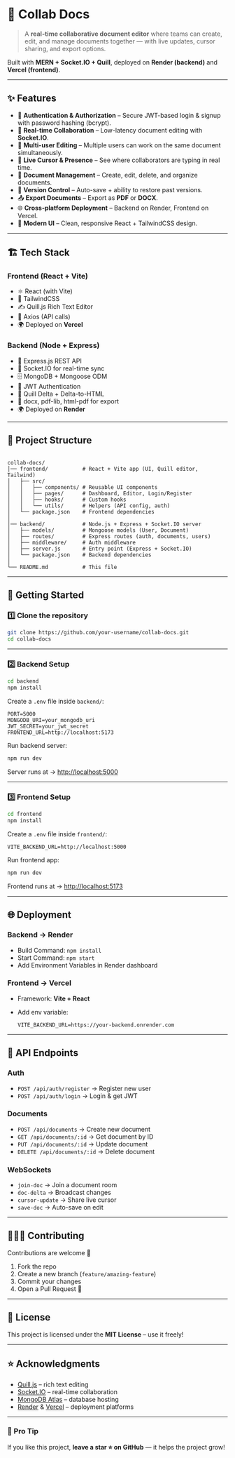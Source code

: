 
# 📑 Collab Docs  

> A **real-time collaborative document editor** where teams can create, edit, and manage documents together — with live updates, cursor sharing, and export options.  

Built with **MERN + Socket.IO + Quill**, deployed on **Render (backend)** and **Vercel (frontend)**.  

---

## ✨ Features  

- 🔐 **Authentication & Authorization** – Secure JWT-based login & signup with password hashing (bcrypt).  
- 📝 **Real-time Collaboration** – Low-latency document editing with **Socket.IO**.  
- 👥 **Multi-user Editing** – Multiple users can work on the same document simultaneously.  
- 📌 **Live Cursor & Presence** – See where collaborators are typing in real time.  
- 📂 **Document Management** – Create, edit, delete, and organize documents.  
- 📜 **Version Control** – Auto-save + ability to restore past versions.  
- 📤 **Export Documents** – Export as **PDF** or **DOCX**.  
- 🌐 **Cross-platform Deployment** – Backend on Render, Frontend on Vercel.  
- 🎨 **Modern UI** – Clean, responsive React + TailwindCSS design.  

---

## 🏗️ Tech Stack  

### **Frontend (React + Vite)**  
- ⚛️ React (with Vite)  
- 🎨 TailwindCSS  
- ✍️ Quill.js Rich Text Editor  
- 🔗 Axios (API calls)  
- 🌍 Deployed on **Vercel**  

### **Backend (Node + Express)**  
- 🚀 Express.js REST API  
- 🔌 Socket.IO for real-time sync  
- 🗄️ MongoDB + Mongoose ODM  
- 🔐 JWT Authentication  
- 📝 Quill Delta + Delta-to-HTML  
- 📄 docx, pdf-lib, html-pdf for export  
- 🌍 Deployed on **Render**  

---

## 📂 Project Structure  

```

collab-docs/
│── frontend/           # React + Vite app (UI, Quill editor, Tailwind)
│   ├── src/
│   │   ├── components/ # Reusable UI components
│   │   ├── pages/      # Dashboard, Editor, Login/Register
│   │   ├── hooks/      # Custom hooks
│   │   └── utils/      # Helpers (API config, auth)
│   └── package.json    # Frontend dependencies
│
│── backend/            # Node.js + Express + Socket.IO server
│   ├── models/         # Mongoose models (User, Document)
│   ├── routes/         # Express routes (auth, documents, users)
│   ├── middleware/     # Auth middleware
│   ├── server.js       # Entry point (Express + Socket.IO)
│   └── package.json    # Backend dependencies
│
└── README.md           # This file

````

---

## 🚀 Getting Started  

### 1️⃣ Clone the repository  
```bash
git clone https://github.com/your-username/collab-docs.git
cd collab-docs
````

---

### 2️⃣ Backend Setup

```bash
cd backend
npm install
```

Create a `.env` file inside `backend/`:

```env
PORT=5000
MONGODB_URI=your_mongodb_uri
JWT_SECRET=your_jwt_secret
FRONTEND_URL=http://localhost:5173
```

Run backend server:

```bash
npm run dev
```

Server runs at → [http://localhost:5000](http://localhost:5000)

---

### 3️⃣ Frontend Setup

```bash
cd frontend
npm install
```

Create a `.env` file inside `frontend/`:

```env
VITE_BACKEND_URL=http://localhost:5000
```

Run frontend app:

```bash
npm run dev
```

Frontend runs at → [http://localhost:5173](http://localhost:5173)

---

## 🌐 Deployment

### Backend → Render

* Build Command: `npm install`
* Start Command: `npm start`
* Add Environment Variables in Render dashboard

### Frontend → Vercel

* Framework: **Vite + React**
* Add env variable:

  ```
  VITE_BACKEND_URL=https://your-backend.onrender.com
  ```

---

## 🧪 API Endpoints

### Auth

* `POST /api/auth/register` → Register new user
* `POST /api/auth/login` → Login & get JWT

### Documents

* `POST /api/documents` → Create new document
* `GET /api/documents/:id` → Get document by ID
* `PUT /api/documents/:id` → Update document
* `DELETE /api/documents/:id` → Delete document

### WebSockets

* `join-doc` → Join a document room
* `doc-delta` → Broadcast changes
* `cursor-update` → Share live cursor
* `save-doc` → Auto-save on edit

---

## 🧑‍🤝‍🧑 Contributing

Contributions are welcome 🎉

1. Fork the repo
2. Create a new branch (`feature/amazing-feature`)
3. Commit your changes
4. Open a Pull Request 🚀

---

## 📜 License

This project is licensed under the **MIT License** – use it freely!

---

## ⭐ Acknowledgments

* [Quill.js](https://quilljs.com/) – rich text editing
* [Socket.IO](https://socket.io/) – real-time collaboration
* [MongoDB Atlas](https://www.mongodb.com/atlas) – database hosting
* [Render](https://render.com/) & [Vercel](https://vercel.com/) – deployment platforms

---

### 🎉 Pro Tip

If you like this project, **leave a star ⭐ on GitHub** — it helps the project grow!

